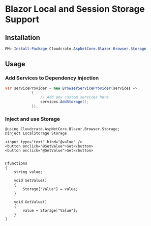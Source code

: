 
# Blazor Local and Session Storage Support

## Installation

```powershell
PM> Install-Package Cloudcrate.AspNetCore.Blazor.Browser.Storage
```

## Usage

### Add Services to Dependency Injection

```csharp
var serviceProvider = new BrowserServiceProvider(services =>
            {
                // Add any custom services here
                services.AddStorage();
            });
```

### Inject and use Storage

```razor
@using Cloudcrate.AspNetCore.Blazor.Browser.Storage;
@inject LocalStorage Storage

<input type="text" bind="@value" />
<button onclick="@SetValue">Set</button>
<button onclick="@GetValue">Get</button>


@functions
{
    string value;

    void SetValue()
    {
        Storage["Value"] = value;
    }

    void GetValue()
    {
        value = Storage["Value"];
    }
}

```
